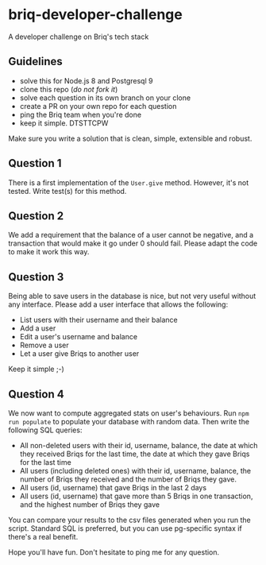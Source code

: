 # briq-developer-challenge

A developer challenge on Briq's tech stack

## Guidelines

- solve this for Node.js 8 and Postgresql 9
- clone this repo (*do not fork it*)
- solve each question in its own branch on your clone
- create a PR on your own repo for each question
- ping the Briq team when you're done
- keep it simple. DTSTTCPW

Make sure you write a solution that is clean, simple, extensible and robust.

## Question 1

There is a first implementation of the `User.give` method. However, it's not tested.
Write test(s) for this method.

## Question 2

We add a requirement that the balance of a user cannot be negative, and a transaction that would make it go under 0 should fail. Please adapt the code to make it work this way.

## Question 3

Being able to save users in the database is nice, but not very useful without any interface.
Please add a user interface that allows the following:

- List users with their username and their balance
- Add a user
- Edit a user's username and balance
- Remove a user
- Let a user give Briqs to another user

Keep it simple ;-)

## Question 4

We now want to compute aggregated stats on user's behaviours. Run `npm run populate` to populate your database with random data.
Then write the following SQL queries:

- All non-deleted users with their id, username, balance, the date at which they received Briqs for the last time, the date at which they gave Briqs for the last time
- All users (including deleted ones) with their id, username, balance, the number of Briqs they received and the number of Briqs they gave.
- All users (id, username) that gave Briqs in the last 2 days
- All users (id, username) that gave more than 5 Briqs in one transaction, and the highest number of Briqs they gave

You can compare your results to the csv files generated when you run the script. Standard SQL is preferred, but you can use pg-specific syntax if there's a real benefit.

Hope you'll have fun. Don't hesitate to ping me for any question.

